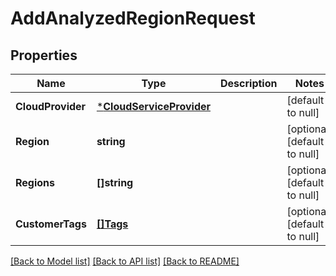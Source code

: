 # AddAnalyzedRegionRequest

## Properties
Name | Type | Description | Notes
------------ | ------------- | ------------- | -------------
**CloudProvider** | [***CloudServiceProvider**](CloudServiceProvider.md) |  | [default to null]
**Region** | **string** |  | [optional] [default to null]
**Regions** | **[]string** |  | [optional] [default to null]
**CustomerTags** | [**[]Tags**](Tags.md) |  | [optional] [default to null]

[[Back to Model list]](../README.md#documentation-for-models) [[Back to API list]](../README.md#documentation-for-api-endpoints) [[Back to README]](../README.md)

